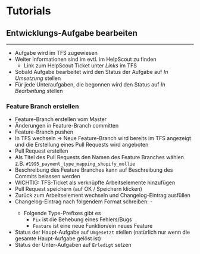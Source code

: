 Tutorials
=========
## Entwicklungs-Aufgabe bearbeiten
-------------------------------
- Aufgabe wird im TFS zugewiesen
- Weiter Informationen sind im evtl. im HelpScout zu finden
  - Link zum HelpScout Ticket unter _Links_ im TFS
- Sobald Aufgabe bearbeitet wird den Status der Aufgabe auf _In Umsetzung_ stellen
- Für jede Unteraufgaben, die begonnen wird den Status auf _In Bearbeitung_ stellen
 
### Feature Branch erstellen
- Feature-Branch erstellen vom Master
- Änderungen in Feature-Branch committen
- Feature-Branch pushen
- In TFS wechseln -> Neue Feature-Branch wird bereits im TFS angezeigt und die Erstellung eines Pull Requests wird angeboten
- Pull Request erstellen
- Als Titel des Pull Requests den Namen des Feature Branches wählen z.B. `#1995_payment_type_mapping_shopify_mollie`
- Beschreibung des Feature Branches kann auf Beschreibung des Commits belassen werden
- WICHTIG: TFS-Ticket als verknüpfte Arbeitselemente hinzufügen
- Pull Request speichern (auf OK / Speichern klicken)
- Zurück zum Arbeitselement wechseln und Changelog-Eintrag ausfüllen
- Changelog-Eintrag nach folgendem Format schreiben: <Type-Prefix>-<kurze pregnante Beschreibung>
  - Folgende Type-Prefixes gibt es
    - `Fix` ist die Behebung eines Fehlers/Bugs
    - `Feature` ist eine neue Funktion/ein neues Feature
- Status der Haupt-Aufgabe auf `Umgesetzt` stellen (natürlich nur wenn die gesamte Haupt-Aufgabe gelöst ist)
- Status der Unter-Aufgaben auf `Erledigt` setzen
